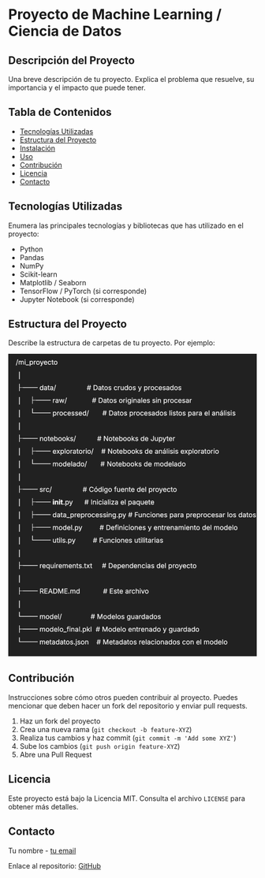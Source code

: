 # Proyecto de Machine Learning / Ciencia de Datos

## Descripción del Proyecto

Una breve descripción de tu proyecto. Explica el problema que resuelve, su importancia y el impacto que puede tener.

## Tabla de Contenidos

- [Tecnologías Utilizadas](#tecnologías-utilizadas)
- [Estructura del Proyecto](#estructura-del-proyecto)
- [Instalación](#instalación)
- [Uso](#uso)
- [Contribución](#contribución)
- [Licencia](#licencia)
- [Contacto](#contacto)

## Tecnologías Utilizadas

Enumera las principales tecnologías y bibliotecas que has utilizado en el proyecto:

- Python
- Pandas
- NumPy
- Scikit-learn
- Matplotlib / Seaborn
- TensorFlow / PyTorch (si corresponde)
- Jupyter Notebook (si corresponde)

## Estructura del Proyecto

Describe la estructura de carpetas de tu proyecto. Por ejemplo:

![1746475370997](images/1746475370997.png)

## Contribución

Instrucciones sobre cómo otros pueden contribuir al proyecto. Puedes mencionar que deben hacer un fork del repositorio y enviar pull requests.

1. Haz un fork del proyecto
2. Crea una nueva rama (`git checkout -b feature-XYZ`)
3. Realiza tus cambios y haz commit (`git commit -m 'Add some XYZ'`)
4. Sube los cambios (`git push origin feature-XYZ`)
5. Abre una Pull Request

## Licencia

Este proyecto está bajo la Licencia MIT. Consulta el archivo `LICENSE` para obtener más detalles.

## Contacto

Tu nombre - [tu email](mailto:tuemail@example.com)

Enlace al repositorio: [GitHub](https://github.com/usuario/mi_proyecto)
